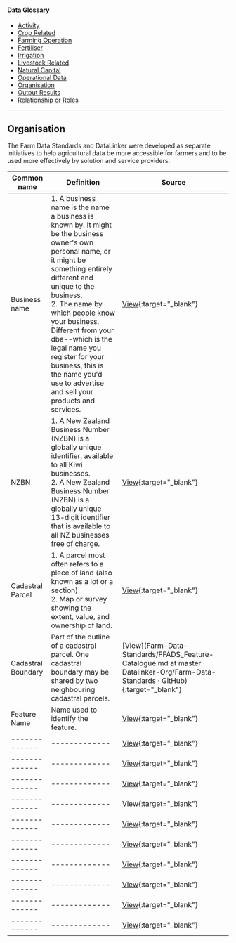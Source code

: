 <h4>Data Glossary</h4>
<ul class="sub-menu">
  <li class="menu-item"><a href="/activity">Activity</a></li>
  <li class="menu-item"><a href="/crop-related">Crop Related</a></li>
  <li class="menu-item"><a href="/farming-operation">Farming Operation</a></li>
  <li class="menu-item"><a href="/fertiliser">Fertiliser</a></li>
  <li class="menu-item"><a href="/irrigation">Irrigation</a></li>
  <li class="menu-item"><a href="/livestock-related">Livestock Related</a></li>
  <li class="menu-item"><a href="/natural-capital">Natural Capital</a></li>
  <li class="menu-item"><a href="/operational-data">Operational Data</a></li>
  <li class="menu-item"><a class="active" href="/organisation">Organisation</a></li>
  <li class="menu-item"><a href="/output-results">Output Results</a></li>
  <li class="menu-item"><a href="/relationship-or-roles">Relationship or Roles</a></li>      
</ul>
<hr>

<h2 id="datalinker">Organisation</h2>
<p>The Farm Data Standards and DataLinker were developed as separate initiatives to help agricultural data be more accessible for 
farmers and to be used more effectively by solution and service providers.</p>

| Common name  | Definition | Source |
| ------------- | ------------- | ------------- |
| Business name | 1. A business name is the name a business is known by. It might be the business owner's own personal name, or it might be something entirely different and unique to the business.<br>2. The name by which people know your business. Different from your dba--which is the legal name you register for your business, this is the name you'd use to advertise and sell your products and services.| [View](https://www.sumup.com/en-gb/invoices/dictionary/business-name/){:target="_blank"} | [View](https://www.entrepreneur.com/encyclopedia/business-name){:target="_blank"} |
| NZBN | 1. A New Zealand Business Number (NZBN) is a globally unique identifier, available to all Kiwi businesses.<br>2. A New Zealand Business Number (NZBN) is a globally unique 13-digit identifier that is available to all NZ businesses free of charge. | [View](https://companies-register.companiesoffice.govt.nz/help-centre/getting-support-to-use-the-companies-register/new-zealand-business-number-nzbn/){:target="_blank"} | [View](https://www.nzta.govt.nz/commercial-driving/nzbn/){:target="_blank"} |
| Cadastral Parcel| 1. A parcel most often refers to a piece of land (also known as a lot or a section) <br>2. Map or survey showing the extent, value, and ownership of land. | [View](https://certificateoftitle.nz/difference-title-and-parcel/){:target="_blank"} | [View](https://github.com/Datalinker-Org/Farm-Data-Standards/blob/master/Farm%20Features%20and%20Attributes/FFADS_Definitions-and-Abbreviations.md#Definitions-and-Abbreviations){:target="_blank"} |
| Cadastral Boundary | Part of the outline of a cadastral parcel. One cadastral boundary may be shared by two neighbouring cadastral parcels. | [View](Farm-Data-Standards/FFADS_Feature-Catalogue.md at master · Datalinker-Org/Farm-Data-Standards · GitHub){:target="_blank"} |
| Feature Name | Name used to identify the feature. | [View](https://github.com/Datalinker-Org/Farm-Data-Standards/blob/master/Farm%20Features%20and%20Attributes/FFADS_Location-Identification_&_Spatial-Attributes.md#Location-Identification){:target="_blank"} |
| ------------- | ------------- | [View](){:target="_blank"} |
| ------------- | ------------- | [View](){:target="_blank"} |
| ------------- | ------------- | [View](){:target="_blank"} |
| ------------- | ------------- | [View](){:target="_blank"} |
| ------------- | ------------- | [View](){:target="_blank"} |
| ------------- | ------------- | [View](){:target="_blank"} |
| ------------- | ------------- | [View](){:target="_blank"} |
| ------------- | ------------- | [View](){:target="_blank"} |
| ------------- | ------------- | [View](){:target="_blank"} |
| ------------- | ------------- | [View](){:target="_blank"} |

